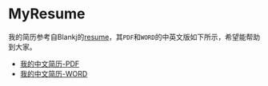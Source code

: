 # MyResume

我的简历参考自Blankj的[resume](https://github.com/Blankj/resume/edit/master/README.md)，其`PDF`和`WORD`的中英文版如下所示，希望能帮助到大家。

* [我的中文简历-PDF](https://github.com/JsonChao/MyResume/blob/master/%E5%B1%88%E8%B6%85-Android%E5%BC%80%E5%8F%91%E5%B7%A5%E7%A8%8B%E5%B8%88-%E4%B8%AA%E4%BA%BA%E7%AE%80%E5%8E%86%20.pdf)
* [我的中文简历-WORD](https://github.com/JsonChao/MyResume/blob/master/%E5%B1%88%E8%B6%85-Android%E5%BC%80%E5%8F%91%E5%B7%A5%E7%A8%8B%E5%B8%88-%E4%B8%AA%E4%BA%BA%E7%AE%80%E5%8E%86%20.docx)


